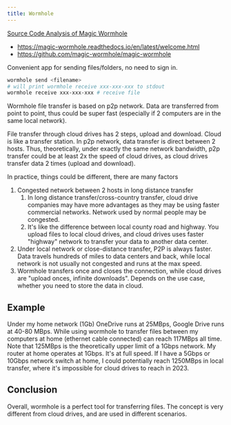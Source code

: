 ```yaml
---
title: Wormhole
---
```


[Source Code Analysis of Magic Wormhole](../../../../blog/2024-04-28-magic-wormhole-code-analysis.md)

- https://magic-wormhole.readthedocs.io/en/latest/welcome.html
- https://github.com/magic-wormhole/magic-wormhole

Convenient app for sending files/folders, no need to sign in.

```bash
wormhole send <filename>
# will print wormhole receive xxx-xxx-xxx to stdout
wormhole receive xxx-xxx-xxx # receive file
```

Wormhole file transfer is based on p2p network. Data are transferred from point to point, thus could be super fast (especially if 2 computers are in the same local network).

File transfer through cloud drives has 2 steps, upload and download. Cloud is like a transfer station. In p2p network, data transfer is direct between 2 hosts. 
Thus, theoretically, under exactly the same network bandwidth, p2p transfer could be at least 2x the speed of cloud drives, as cloud drives transfer data 2 times (upload and download).

In practice, things could be different, there are many factors
1. Congested network between 2 hosts in long distance transfer
	1. In long distance transfer/cross-country transfer, cloud drive companies may have more advantages as they may be using faster commercial networks. Network used by normal people may be congested. 
	2. It's like the difference between local county road and highway. You upload files to local cloud drives, and cloud drives uses faster "highway" network to transfer your data to another data center.
2. Under local network or close-distance transfer, P2P is always faster. Data travels hundreds of miles to data centers and back, while local network is not usually not congested and runs at the max speed.
3. Wormhole transfers once and closes the connection, while cloud drives are "upload onces, infinite downloads". Depends on the use case, whether you need to store the data in cloud. 

## Example
Under my home network (1Gb)
OneDrive runs at 25MBps, Google Drive runs at 40-80 MBps. While using wormhole to transfer files between my computers at home (ethernet cable connected) can reach 117MBps all time. Note that 125MBps is the theoretically upper limit of a 1Gbps network. My router at home operates at 1Gbps. It's at full speed. If I have a 5Gbps or 10Gbps network switch at home, I could potentially reach 1250MBps in local transfer, where it's impossible for cloud drives to reach in 2023.


## Conclusion
Overall, wormhole is a perfect tool for transferring files. The concept is very different from cloud drives, and are used in different scenarios.